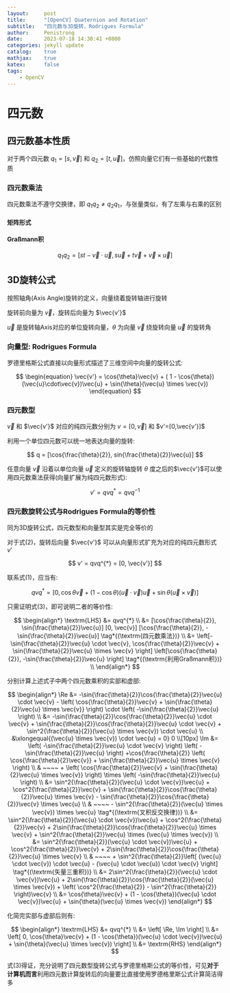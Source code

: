 ```yaml
---
layout:     post
title:      "[OpenCV] Quaternion and Rotation"
subtitle:   "四元数与3D旋转，Rodrigues Formula"
author:     Penistrong
date:       2023-07-18 14:30:41 +0800
categories: jekyll update
catalog:    true
mathjax:    true
katex:      false
tags:
    - OpenCV
---
```


# 四元数

## 四元数基本性质

对于两个四元数 $q_1=[s, \vec{v}]$ 和 $q_2=[t, \vec{u}]$，仿照向量它们有一些基础的代数性质

### 四元数乘法

四元数乘法不遵守交换律，即 $q_1q_2 \ne q_2q_1$，与张量类似，有了左乘与右乘的区别

#### 矩阵形式

#### $\textrm{Graßmann}$积

$$
q_1q_2 = [st - \vec{v} \cdot \vec{u}, s\vec{u} + t\vec{v} + \vec{v} \times \vec{u}]
$$

## 3D旋转公式

按照轴角(Axis Angle)旋转的定义，向量绕着旋转轴进行旋转

旋转前向量为 $\vec{v}$，旋转后向量为 $\vec{v'}$

$\vec{u}$ 是旋转轴Axis对应的单位旋转向量，$\theta$ 为向量 $\vec{v}$ 绕旋转向量 $\vec{u}$ 的旋转角

### 向量型: Rodrigues Formula

罗德里格斯公式直接以向量形式描述了三维空间中向量的旋转公式:

$$
\begin{equation}
\vec{v'} = \cos{\theta}\vec{v} + ( 1 - \cos{\theta})(\vec{u}\cdot\vec{v})\vec{u} + \sin{\theta}(\vec{u} \times \vec{v})
\end{equation}
$$

### 四元数型

$\vec{v}$ 和 $\vec{v'}$ 对应的纯四元数分别为 $v=[0,\vec{v}]$ 和 $v'=[0,\vec{v'}]$

利用一个单位四元数可以统一地表达向量的旋转:

$$
q = [\cos{\frac{\theta}{2}}, sin{\frac{\theta}{2}}\vec{u}]
$$

任意向量 $\vec{v}$ 沿着以单位向量 $\vec{u}$ 定义的旋转轴旋转 $\theta$ 度之后的$\vec{v'}$可以使用四元数乘法获得(向量扩展为纯四元数形式):

$$
\begin{equation}
v' = qvq^{*} = qvq^{-1}
\end{equation}
$$

### 四元数旋转公式与Rodrigues Formula的等价性

同为3D旋转公式，四元数型和向量型其实是完全等价的

对于式(2)，旋转后向量 $\vec{v'}$ 可以从向量形式扩充为对应的纯四元数形式 $v'$

$$
v' = qvq^{*} = [0, \vec{v'}]
$$

联系式(1)，应当有:

$$
\begin{equation}
qvq^{*} = [0, \cos{\theta}\vec{v} + ( 1 - \cos{\theta})(\vec{u}\cdot\vec{v})\vec{u} + \sin{\theta}(\vec{u} \times \vec{v})]
\end{equation}
$$

只需证明式(3)，即可说明二者的等价性:

$$
\begin{align*}
\textrm{LHS} &= qvq^{*} \\
             &= [\cos{\frac{\theta}{2}}, \sin{\frac{\theta}{2}}\vec{u}] [0, \vec{v}] [\cos{\frac{\theta}{2}}, -\sin{\frac{\theta}{2}}\vec{u}] \tag*{(\textrm{四元数乘法})} \\
             &= \left[-\sin{\frac{\theta}{2}}\vec{u} \cdot \vec{v}, \cos{\frac{\theta}{2}}\vec{v} + \sin{\frac{\theta}{2}}\vec{u} \times \vec{v} \right] \left[\cos{\frac{\theta}{2}}, -\sin{\frac{\theta}{2}}\vec{u} \right] \tag*{(\textrm{利用Graßmann积})} \\
\end{align*}
$$

分别计算上述式子中两个四元数乘积的实部和虚部:

$$
\begin{align*}
\Re &= -\sin{\frac{\theta}{2}}\cos{\frac{\theta}{2}}\vec{u} \cdot \vec{v} - \left( \cos{\frac{\theta}{2}}\vec{v} + \sin{\frac{\theta}{2}\vec{u} \times \vec{v}} \right) \cdot \left( -\sin{\frac{\theta}{2}}\vec{u} \right) \\
    &= -\sin{\frac{\theta}{2}}\cos{\frac{\theta}{2}}\vec{u} \cdot \vec{v} + \sin{\frac{\theta}{2}}\cos{\frac{\theta}{2}}\vec{u} \cdot \vec{v} + \sin^2{\frac{\theta}{2}}(\vec{u} \times \vec{v}) \cdot \vec{u} \\
    &\xlongequal{(\vec{u} \times \vec{v}) \cdot \vec{u} = 0} 0 \\[10px]
\Im &= \left( -\sin{\frac{\theta}{2}}\vec{u} \cdot \vec{v} \right) \left( -\sin{\frac{\theta}{2}}\vec{u} \right)
       +\cos{\frac{\theta}{2}} \left( \cos{\frac{\theta}{2}\vec{v}} + \sin{\frac{\theta}{2}}\vec{u} \times \vec{v} \right) \\
    & ~~~~ + \left( \cos{\frac{\theta}{2}}\vec{v} + \sin{\frac{\theta}{2}\vec{u} \times \vec{v}} \right) \times \left( -\sin{\frac{\theta}{2}}\vec{u} \right) \\
    &= \sin^2{\frac{\theta}{2}}(\vec{u} \cdot \vec{v})\vec{u} + \cos^2{\frac{\theta}{2}}\vec{v} + \sin{\frac{\theta}{2}}\cos{\frac{\theta}{2}}\vec{u} \times \vec{v} - \sin{\frac{\theta}{2}}\cos{\frac{\theta}{2}}\vec{v} \times \vec{u} \\
    & ~~~~ - \sin^2{\frac{\theta}{2}}(\vec{u} \times \vec{v}) \times \vec{u} \tag*{(\textrm{叉积反交换律})} \\
    &= \sin^2{\frac{\theta}{2}}(\vec{u} \cdot \vec{v})\vec{u} + \cos^2{\frac{\theta}{2}}\vec{v} + 2\sin{\frac{\theta}{2}}\cos{\frac{\theta}{2}}\vec{u} \times \vec{v} + \sin^2{\frac{\theta}{2}}\vec{u} \times (\vec{u} \times \vec{v}) \\
    &= \sin^2{\frac{\theta}{2}}(\vec{u} \cdot \vec{v})\vec{u} + \cos^2{\frac{\theta}{2}}\vec{v} + 2\sin{\frac{\theta}{2}}\cos{\frac{\theta}{2}}\vec{u} \times \vec{v} \\
    & ~~~~ + \sin^2{\frac{\theta}{2}}\left[ (\vec{u} \cdot \vec{v}) \cdot \vec{u} - (\vec{u} \cdot \vec{u}) \cdot \vec{v} \right] \tag*{(\textrm{矢量三重积})} \\
    &= 2\sin^2{\frac{\theta}{2}}(\vec{u} \cdot \vec{v})\vec{u} + 2\sin{\frac{\theta}{2}}\cos{\frac{\theta}{2}}(\vec{u} \times \vec{v}) + \left( \cos^2{\frac{\theta}{2}} - \sin^2{\frac{\theta}{2}} \right)\vec{v} \\
    &= \cos{\theta}\vec{v} + (1 - \cos{\theta})(\vec{u} \cdot \vec{v})\vec{u} + \sin{\theta}(\vec{u} \times \vec{v})
\end{align*}
$$

化简完实部与虚部后则有:

$$
\begin{align*}
\textrm{LHS} &= qvq^{*} \\
             &= \left[ \Re, \Im \right] \\
             &= \left[ 0, \cos{\theta}\vec{v} + (1 - \cos{\theta})(\vec{u} \cdot \vec{v})\vec{u} + \sin{\theta}(\vec{u} \times \vec{v}) \right] \\
             &= \textrm{RHS}
\end{align*}
$$

式(3)得证，充分说明了四元数型旋转公式与罗德里格斯公式的等价性，可见**对于计算机而言**利用四元数计算旋转后的向量要比直接使用罗德格里斯公式计算简洁得多
